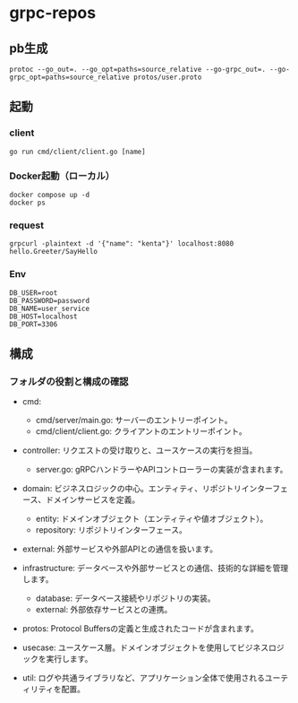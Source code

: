 # grpc-repos

## pb生成
```
protoc --go_out=. --go_opt=paths=source_relative --go-grpc_out=. --go-grpc_opt=paths=source_relative protos/user.proto
```

## 起動
### client
```
go run cmd/client/client.go [name]
```

### Docker起動（ローカル）
```
docker compose up -d
docker ps
```

### request
```
grpcurl -plaintext -d '{"name": "kenta"}' localhost:8080 hello.Greeter/SayHello
```


### Env
```
DB_USER=root
DB_PASSWORD=password
DB_NAME=user_service
DB_HOST=localhost
DB_PORT=3306

```


## 構成
### フォルダの役割と構成の確認
- cmd:
    - cmd/server/main.go: サーバーのエントリーポイント。
    - cmd/client/client.go: クライアントのエントリーポイント。

- controller:
リクエストの受け取りと、ユースケースの実行を担当。
    - server.go: gRPCハンドラーやAPIコントローラーの実装が含まれます。

- domain:
ビジネスロジックの中心。エンティティ、リポジトリインターフェース、ドメインサービスを定義。
    - entity: ドメインオブジェクト（エンティティや値オブジェクト）。
    - repository: リポジトリインターフェース。

- external:
外部サービスや外部APIとの通信を扱います。

- infrastructure:
データベースや外部サービスとの通信、技術的な詳細を管理します。
    - database: データベース接続やリポジトリの実装。
    - external: 外部依存サービスとの連携。

- protos:
Protocol Buffersの定義と生成されたコードが含まれます。

- usecase:
ユースケース層。ドメインオブジェクトを使用してビジネスロジックを実行します。

- util:
ログや共通ライブラリなど、アプリケーション全体で使用されるユーティリティを配置。